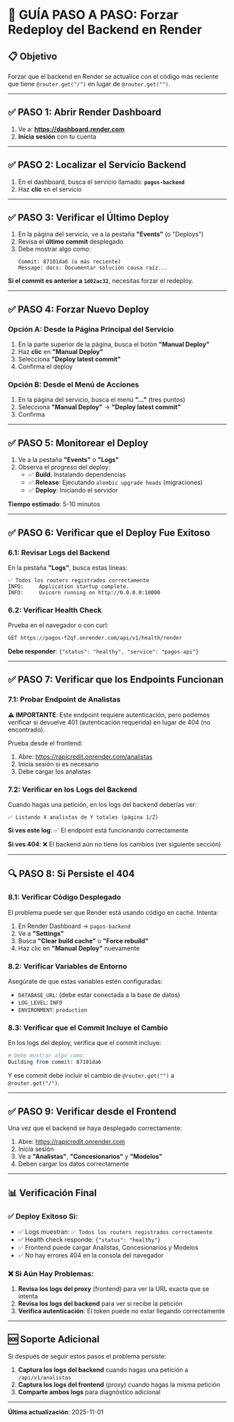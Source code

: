 # 🚀 GUÍA PASO A PASO: Forzar Redeploy del Backend en Render

## 📋 Objetivo

Forzar que el backend en Render se actualice con el código más reciente que tiene `@router.get("/")` en lugar de `@router.get("")`.

---

## ✅ PASO 1: Abrir Render Dashboard

1. Ve a: **https://dashboard.render.com**
2. **Inicia sesión** con tu cuenta

---

## ✅ PASO 2: Localizar el Servicio Backend

1. En el dashboard, busca el servicio llamado: **`pagos-backend`**
2. Haz **clic** en el servicio

---

## ✅ PASO 3: Verificar el Último Deploy

1. En la página del servicio, ve a la pestaña **"Events"** (o "Deploys")
2. Revisa el **último commit** desplegado
3. Debe mostrar algo como:
   ```
   Commit: 87101da6 (o más reciente)
   Message: docs: Documentar solución causa raíz...
   ```

**Si el commit es anterior a `1d02ac32`**, necesitas forzar el redeploy.

---

## ✅ PASO 4: Forzar Nuevo Deploy

### Opción A: Desde la Página Principal del Servicio

1. En la parte superior de la página, busca el botón **"Manual Deploy"**
2. Haz **clic** en **"Manual Deploy"**
3. Selecciona **"Deploy latest commit"**
4. Confirma el deploy

### Opción B: Desde el Menú de Acciones

1. En la página del servicio, busca el menú **"..."** (tres puntos)
2. Selecciona **"Manual Deploy"** → **"Deploy latest commit"**
3. Confirma

---

## ✅ PASO 5: Monitorear el Deploy

1. Ve a la pestaña **"Events"** o **"Logs"**
2. Observa el progreso del deploy:
   - ✅ **Build**: Instalando dependencias
   - ✅ **Release**: Ejecutando `alembic upgrade heads` (migraciones)
   - ✅ **Deploy**: Iniciando el servidor

**Tiempo estimado**: 5-10 minutos

---

## ✅ PASO 6: Verificar que el Deploy Fue Exitoso

### 6.1: Revisar Logs del Backend

En la pestaña **"Logs"**, busca estas líneas:

```
✅ Todos los routers registrados correctamente
INFO:     Application startup complete.
INFO:     Uvicorn running on http://0.0.0.0:10000
```

### 6.2: Verificar Health Check

Prueba en el navegador o con curl:

```bash
GET https://pagos-f2qf.onrender.com/api/v1/health/render
```

**Debe responder**: `{"status": "healthy", "service": "pagos-api"}`

---

## ✅ PASO 7: Verificar que los Endpoints Funcionan

### 7.1: Probar Endpoint de Analistas

**⚠️ IMPORTANTE**: Este endpoint requiere autenticación, pero podemos verificar si devuelve 401 (autenticación requerida) en lugar de 404 (no encontrado).

Prueba desde el frontend:
1. Abre: https://rapicredit.onrender.com/analistas
2. Inicia sesión si es necesario
3. Debe cargar los analistas

### 7.2: Verificar en los Logs del Backend

Cuando hagas una petición, en los logs del backend deberías ver:

```
✅ Listando X analistas de Y totales (página 1/Z)
```

**Si ves este log**: ✅ El endpoint está funcionando correctamente

**Si ves 404**: ❌ El backend aún no tiene los cambios (ver siguiente sección)

---

## 🔍 PASO 8: Si Persiste el 404

### 8.1: Verificar Código Desplegado

El problema puede ser que Render está usando código en caché. Intenta:

1. En Render Dashboard → `pagos-backend`
2. Ve a **"Settings"**
3. Busca **"Clear build cache"** o **"Force rebuild"**
4. Haz clic en **"Manual Deploy"** nuevamente

### 8.2: Verificar Variables de Entorno

Asegúrate de que estas variables estén configuradas:

- `DATABASE_URL`: (debe estar conectada a la base de datos)
- `LOG_LEVEL`: `INFO`
- `ENVIRONMENT`: `production`

### 8.3: Verificar que el Commit Incluye el Cambio

En los logs del deploy, verifica que el commit incluye:

```bash
# Debe mostrar algo como:
Building from commit: 87101da6
```

Y ese commit debe incluir el cambio de `@router.get("")` a `@router.get("/")`.

---

## ✅ PASO 9: Verificar desde el Frontend

Una vez que el backend se haya desplegado correctamente:

1. Abre: https://rapicredit.onrender.com
2. Inicia sesión
3. Ve a **"Analistas"**, **"Concesionarios"** y **"Modelos"**
4. Deben cargar los datos correctamente

---

## 📊 Verificación Final

### ✅ Deploy Exitoso Si:

- ✅ Logs muestran: `✅ Todos los routers registrados correctamente`
- ✅ Health check responde: `{"status": "healthy"}`
- ✅ Frontend puede cargar Analistas, Concesionarios y Modelos
- ✅ No hay errores 404 en la consola del navegador

### ❌ Si Aún Hay Problemas:

1. **Revisa los logs del proxy** (frontend) para ver la URL exacta que se intenta
2. **Revisa los logs del backend** para ver si recibe la petición
3. **Verifica autenticación**: El token puede no estar llegando correctamente

---

## 🆘 Soporte Adicional

Si después de seguir estos pasos el problema persiste:

1. **Captura los logs del backend** cuando hagas una petición a `/api/v1/analistas`
2. **Captura los logs del frontend** (proxy) cuando hagas la misma petición
3. **Comparte ambos logs** para diagnóstico adicional

---

**Última actualización**: 2025-11-01

